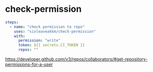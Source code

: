 # check-permission

```yaml
steps:
  - name: "check permission to repo"
    uses: "sixleaveakkm/check-permission"
    with:
      permission: "write"
      token: ${{ secrets.CI_TOKEN }}
      repos: ""
```

https://developer.github.com/v3/repos/collaborators/#get-repository-permissions-for-a-user
